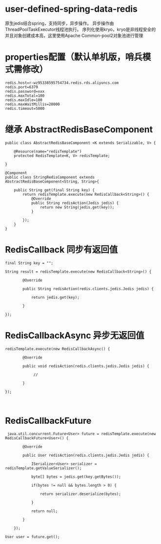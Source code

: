# user-defined-spring-data-redis
原生jedis结合spring，支持同步，异步操作。 异步操作由ThreadPoolTaskExecutor线程池执行。
序列化使用kryo，kryo是非线程安全的并且对象创建成本高，这里使用Apache Common-pool2对象池进行管理

# properties配置（默认单机版，哨兵模式需修改）
	redis.host=r-wz95338595754734.redis.rds.aliyuncs.com
	redis.port=6379
	redis.password=xxx
	redis.maxTotal=100
	redis.maxIdle=100
	redis.maxWaitMillis=20000
	redis.timeout=5000

# 继承 AbstractRedisBaseComponent 
	public class AbstractRedisBaseComponent <K extends Serializable, V> {

		@Resource(name="redisTemplate")  
		protected RedisTemplate<K, V> redisTemplate;
		
	}
	
	@Component
	public class StringRedisComponent extends  AbstractRedisBaseComponent<String, String>{

		public String get(final String key) {
			return redisTemplate.execute(new RedisCallback<String>() {
				@Override
				public String redisAction(Jedis jedis) {
					return new String(jedis.get(key));
				}

			});
		}
	}

# RedisCallback 同步有返回值

  	final String key = "";
  
	String result = redisTemplate.execute(new RedisCallback<String>() {
	
			@Override
			
			public String redisAction(redis.clients.jedis.Jedis jedis) {
			
				return jedis.get(key);
				
			}
			
	});
	
# RedisCallbackAsync 异步无返回值
  
  	redisTemplate.execute(new RedisCallbackAsync() {
  
			@Override
			
			public void redisAction(redis.clients.jedis.Jedis jedis) {
			
				 //
	      
			}
			
	});
	
  
# RedisCallbackFuture 


 	 java.util.concurrent.Future<User> future = redisTemplate.execute(new RedisCallbackFuture<User>() {
	
			@Override
			
			public User redisAction(redis.clients.jedis.Jedis jedis) {
			
				ISerializer<User> serializer = redisTemplate.getValueSerializer();
				
				byte[] bytes = jedis.get(key.getBytes());
				
				if(bytes != null && bytes.length > 0) {
				
					return serializer.deserialize(bytes);
					
				}
				
				return null;
				
			}
			
		});
		
	User user = future.get();
	
